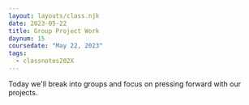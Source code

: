 ```yaml
---
layout: layouts/class.njk
date: 2023-05-22
title: Group Project Work
daynum: 15
coursedate: "May 22, 2023"
tags:
  - classnotes202X
---
```


Today we'll break into groups and focus on pressing forward with our projects.
